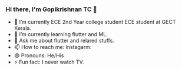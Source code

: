 ### Hi there, I'm Gopikrishnan TC 👋

- 🔭 I’m currently ECE 2nd Year college student ECE student at GECT Kerala.
- 🌱 I’m currently learning flutter and ML.
- 💬 Ask me about flutter and relared stuffs.
- 📫 How to reach me: Instagarm:
- 😄 Pronouns: He/His
- ⚡ Fun fact: I never watch TV.

